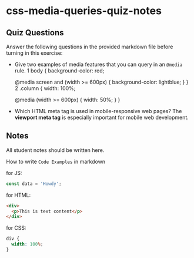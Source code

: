 # css-media-queries-quiz-notes

## Quiz Questions

Answer the following questions in the provided markdown file before turning in this exercise:

- Give two examples of media features that you can query in an `@media` rule.
  1
  body {
  background-color: red;

  @media screen and (width >= 600px) {
  background-color: lightblue;
  }
  }
  2
  .column {
  width: 100%;

  @media (width >= 600px) {
  width: 50%;
  }
  }

- Which HTML meta tag is used in mobile-responsive web pages?
  The **viewport meta tag** is especially important for mobile web development.

## Notes

All student notes should be written here.

How to write `Code Examples` in markdown

for JS:

```javascript
const data = 'Howdy';
```

for HTML:

```html
<div>
  <p>This is text content</p>
</div>
```

for CSS:

```css
div {
  width: 100%;
}
```
